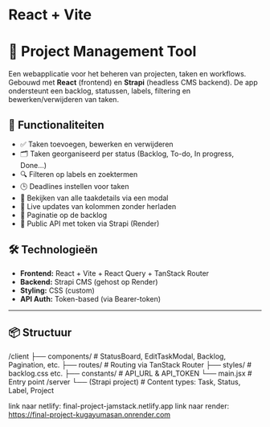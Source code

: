 # React + Vite

# 🧠 Project Management Tool

Een webapplicatie voor het beheren van projecten, taken en workflows. Gebouwd met **React** (frontend) en **Strapi** (headless CMS backend). De app ondersteunt een backlog, statussen, labels, filtering en bewerken/verwijderen van taken.

## 🚀 Functionaliteiten

- ✅ Taken toevoegen, bewerken en verwijderen
- 🗂️ Taken georganiseerd per status (Backlog, To-do, In progress, Done...)
- 🔍 Filteren op labels en zoektermen
- 🕒 Deadlines instellen voor taken
- 📝 Bekijken van alle taakdetails via een modal
- 🔁 Live updates van kolommen zonder herladen
- 🧾 Paginatie op de backlog
- 🔐 Public API met token via Strapi (Render)

## 🛠️ Technologieën

- **Frontend:** React + Vite + React Query + TanStack Router
- **Backend:** Strapi CMS (gehost op Render)
- **Styling:** CSS (custom)
- **API Auth:** Token-based (via Bearer-token)

---

## 📦 Structuur

/client
├── components/ # StatusBoard, EditTaskModal, Backlog, Pagination, etc.
├── routes/ # Routing via TanStack Router
├── styles/ # backlog.css etc.
├── constants/ # API_URL & API_TOKEN
└── main.jsx # Entry point
/server
└── (Strapi project) # Content types: Task, Status, Label, Project

link naar netlify: final-project-jamstack.netlify.app
link naar render: https://final-project-kugayumasan.onrender.com